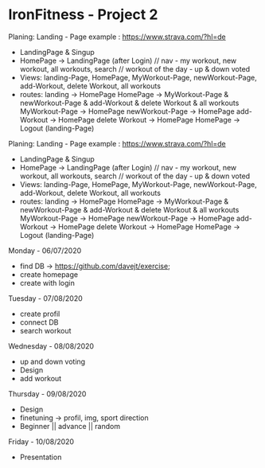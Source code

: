 # IronFitness - Project 2

Planing: 
Landing - Page example : https://www.strava.com/?hl=de

- LandingPage & Singup 
- HomePage -> LandingPage (after Login) // nav - my workout, new workout, all workouts, search // workout of the day - up & down voted 
- Views: landing-Page, HomePage, MyWorkout-Page, newWorkout-Page, add-Workout, delete Workout, all workouts
- routes:   landing -> HomePage
            HomePage -> MyWorkout-Page & newWorkout-Page &  add-Workout & delete Workout & all workouts  
            MyWorkout-Page -> HomePage
            newWorkout-Page -> HomePage
            add-Workout -> HomePage
            delete Workout -> HomePage
            HomePage -> Logout (landing-Page) 
         

Planing: 
Landing - Page example : https://www.strava.com/?hl=de

- LandingPage & Singup 
- HomePage -> LandingPage (after Login) // nav - my workout, new workout, all workouts, search // workout of the day - up & down voted 
- Views: landing-Page, HomePage, MyWorkout-Page, newWorkout-Page, add-Workout, delete Workout, all workouts
- routes:   landing -> HomePage
            HomePage -> MyWorkout-Page & newWorkout-Page &  add-Workout & delete Workout & all workouts  
            MyWorkout-Page -> HomePage
            newWorkout-Page -> HomePage
            add-Workout -> HomePage
            delete Workout -> HomePage
            HomePage -> Logout (landing-Page) 


Monday - 06/07/2020
- find DB -> https://github.com/davejt/exercise; 
- create homepage 
- create with login

Tuesday - 07/08/2020 
- create profil 
- connect DB 
- search workout 

Wednesday - 08/08/2020 
- up and down voting
- Design
- add workout 


Thursday - 09/08/2020
- Design 
- finetuning -> profil, img, sport direction
- Beginner || advance || random 


Friday - 10/08/2020
- Presentation 




